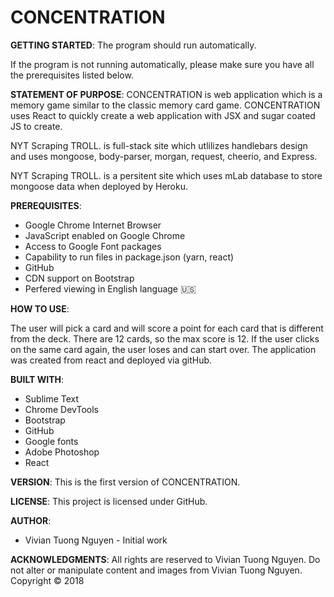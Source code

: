 # CONCENTRATION
**GETTING STARTED**:
The program should run automatically.

If the program is not running automatically, please make sure you have all the prerequisites listed below.

**STATEMENT OF PURPOSE**:
CONCENTRATION is web application which is a memory game similar to the classic memory card game.  CONCENTRATION  uses React to quickly create a web application with JSX and sugar coated JS to create.

NYT Scraping TROLL. is full-stack site which utlilizes handlebars design and uses mongoose, body-parser,  morgan, request, cheerio,  and Express.

NYT Scraping TROLL. is a persitent site which uses mLab database to store mongoose data when deployed by Heroku.

**PREREQUISITES**:
- Google Chrome Internet Browser
- JavaScript enabled on Google Chrome
- Access to Google Font packages
- Capability to run files in package.json (yarn, react)
- GitHub
- CDN support on Bootstrap
- Perfered viewing in English language :us:

**HOW TO USE**:

The user will pick a card and will score a point for each card that is different from the deck. There are 12 cards, so the max score is 12. If the user clicks on the same card again, the user loses and can start over. The application was created from react and deployed via gitHub. 

**BUILT WITH**:
- Sublime Text
- Chrome DevTools
- Bootstrap
- GitHub
- Google fonts
- Adobe Photoshop
- React

**VERSION**:
This is the first version of CONCENTRATION.

**LICENSE**:
This project is licensed under GitHub.

**AUTHOR**:
- Vivian Tuong Nguyen - Initial work

**ACKNOWLEDGMENTS**:
All rights are reserved to Vivian Tuong Nguyen. Do not alter or manipulate content and images from Vivian Tuong Nguyen.
Copyright   :copyright: 2018
